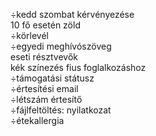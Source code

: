 ÷kedd szombat kérvényezése  
10 fő esetén zöld  
÷körlevél  
÷egyedi meghívószöveg  
eseti résztvevők  
kék színezés fius foglalkozáshoz  
÷támogatási státusz  
÷értesítési email  
÷létszám értesítő  
÷fájlfeltöltés: nyilatkozat  
÷étekallergia  
